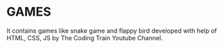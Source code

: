 # GAMES
It contains games like snake game and flappy bird developed with help of HTML, CSS, JS by The Coding Train Youtube Channel.
